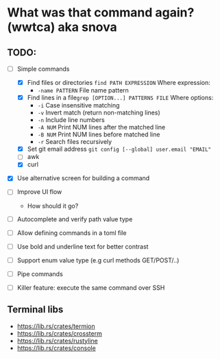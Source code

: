 # What was that command again? (wwtca) aka snova

## TODO:

* [ ] Simple commands
  * [x] Find files or directories `find PATH EXPRESSION` Where expression:
      * `-name PATTERN` File name pattern
  * [x] Find lines in a file`grep [OPTION...] PATTERNS FILE` Where options:
      * `-i` Case insensitive matching
      * `-v` Invert match (return non-matching lines)
      * `-n` Include line numbers
      * `-A NUM` Print NUM lines after the matched line
      * `-B NUM` Print NUM lines before matched line
      * `-r` Search files recursively
  * [x] Set git email address `git config [--global] user.email "EMAIL"`
  * [ ] awk
  * [x] curl
* [x] Use alternative screen for building a command
* [ ] Improve UI flow
  * How should it go?
* [ ] Autocomplete and verify path value type
* [ ] Allow defining commands in a toml file
* [ ] Use bold and underline text for better contrast
* [ ] Support enum value type (e.g curl methods GET/POST/..)
* [ ] Pipe commands
* [ ] Killer feature: execute the same command over SSH


## Terminal libs

* https://lib.rs/crates/termion
* https://lib.rs/crates/crossterm
* https://lib.rs/crates/rustyline
* https://lib.rs/crates/console
